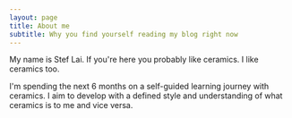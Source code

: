 ```yaml
---
layout: page
title: About me
subtitle: Why you find yourself reading my blog right now
---
```


My name is Stef Lai. If you're here you probably like ceramics. I like ceramics too. 

I'm spending the next 6 months on a self-guided learning journey with ceramics. I aim to develop with a defined style and understanding of what ceramics is to me and vice versa. 
